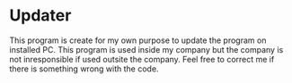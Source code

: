 # Updater
This program is create for my own purpose to update the program on installed PC.
This program is used inside my company but the company is not inresponsible if used outsite the company.
Feel free to correct me if there is something wrong with the code.


